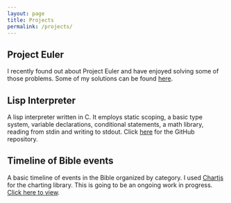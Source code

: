 ```yaml
---
layout: page
title: Projects
permalink: /projects/
---
```


## Project Euler

I recently found out about Project Euler and have enjoyed solving some of those problems.
Some of my solutions can be found [here](https://github.com/lukelafountaine/euler).

## Lisp Interpreter

A lisp interpreter written in C. It employs static scoping, a basic type system, variable
declarations, conditional statements, a math library, reading from stdin and writing
to stdout. Click [here](https://github.com/lukelafountaine/ci-lisp) for the GitHub
repository.

## Timeline of Bible events

A basic timeline of events in the Bible organized by category. I used
[Chartjs](https://www.chartjs.org/) for the charting library. This is going to be an
ongoing work in progress. [Click here to view](http://lukelafountaine.com/timeline/).
